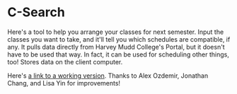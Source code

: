 C-Search
=============

Here's a tool to help you arrange your classes for next semester. Input the classes you want to take, and it'll tell you which schedules are compatible, if any. It pulls data directly from Harvey Mudd College's Portal, but it doesn't have to be used that way. In fact, it can be used for scheduling other things, too! Stores data on the client computer.

Here's [a link to a working version](https://csearch.yancey.io/). Thanks to Alex Ozdemir, Jonathan Chang, and Lisa Yin for improvements!

